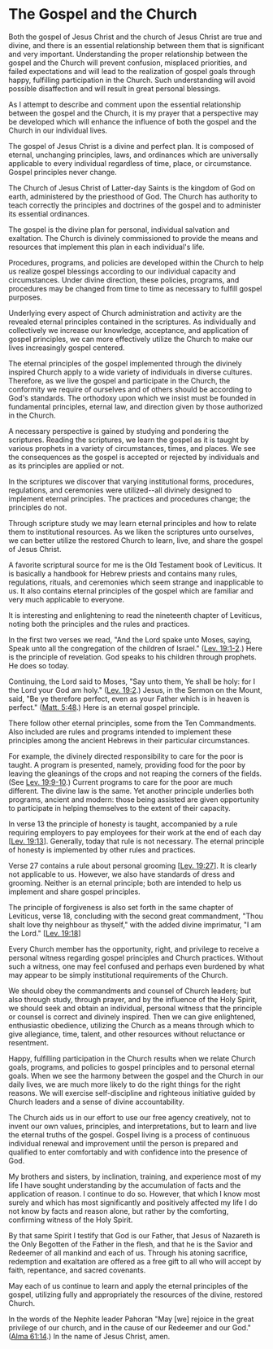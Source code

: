 # The Gospel and the Church

Both the gospel of Jesus Christ and the church of Jesus Christ are true and
divine, and there is an essential relationship between them that is
significant and very important. Understanding the proper relationship between
the gospel and the Church will prevent confusion, misplaced priorities, and
failed expectations and will lead to the realization of gospel goals through
happy, fulfilling participation in the Church. Such understanding will avoid
possible disaffection and will result in great personal blessings.

As I attempt to describe and comment upon the essential relationship between
the gospel and the Church, it is my prayer that a perspective may be developed
which will enhance the influence of both the gospel and the Church in our
individual lives.

The gospel of Jesus Christ is a divine and perfect plan. It is composed of
eternal, unchanging principles, laws, and ordinances which are universally
applicable to every individual regardless of time, place, or circumstance.
Gospel principles never change.

The Church of Jesus Christ of Latter-day Saints is the kingdom of God on
earth, administered by the priesthood of God. The Church has authority to
teach correctly the principles and doctrines of the gospel and to administer
its essential ordinances.

The gospel is the divine plan for personal, individual salvation and
exaltation. The Church is divinely commissioned to provide the means and
resources that implement this plan in each individual's life.

Procedures, programs, and policies are developed within the Church to help us
realize gospel blessings according to our individual capacity and
circumstances. Under divine direction, these policies, programs, and
procedures may be changed from time to time as necessary to fulfill gospel
purposes.

Underlying every aspect of Church administration and activity are the revealed
eternal principles contained in the scriptures. As individually and
collectively we increase our knowledge, acceptance, and application of gospel
principles, we can more effectively utilize the Church to make our lives
increasingly gospel centered.

The eternal principles of the gospel implemented through the divinely inspired
Church apply to a wide variety of individuals in diverse cultures. Therefore,
as we live the gospel and participate in the Church, the conformity we require
of ourselves and of others should be according to God's standards. The
orthodoxy upon which we insist must be founded in fundamental principles,
eternal law, and direction given by those authorized in the Church.

A necessary perspective is gained by studying and pondering the scriptures.
Reading the scriptures, we learn the gospel as it is taught by various
prophets in a variety of circumstances, times, and places. We see the
consequences as the gospel is accepted or rejected by individuals and as its
principles are applied or not.

In the scriptures we discover that varying institutional forms, procedures,
regulations, and ceremonies were utilized--all divinely designed to implement
eternal principles. The practices and procedures change; the principles do
not.

Through scripture study we may learn eternal principles and how to relate them
to institutional resources. As we liken the scriptures unto ourselves, we can
better utilize the restored Church to learn, live, and share the gospel of
Jesus Christ.

A favorite scriptural source for me is the Old Testament book of Leviticus. It
is basically a handbook for Hebrew priests and contains many rules,
regulations, rituals, and ceremonies which seem strange and inapplicable to
us. It also contains eternal principles of the gospel which are familiar and
very much applicable to everyone.

It is interesting and enlightening to read the nineteenth chapter of
Leviticus, noting both the principles and the rules and practices.

In the first two verses we read, "And the Lord spake unto Moses, saying, Speak
unto all the congregation of the children of Israel." ([Lev.
19:1-2](https://www.lds.org/scriptures/ot/lev/19.1-2?lang=eng#0).) Here is the
principle of revelation. God speaks to his children through prophets. He does
so today.

Continuing, the Lord said to Moses, "Say unto them, Ye shall be holy: for I
the Lord your God am holy." ([Lev.
19:2](https://www.lds.org/scriptures/ot/lev/19.2?lang=eng#1).) Jesus, in the
Sermon on the Mount, said, "Be ye therefore perfect, even as your Father which
is in heaven is perfect." ([Matt.
5:48](https://www.lds.org/scriptures/nt/matt/5.48?lang=eng#47).) Here is an
eternal gospel principle.

There follow other eternal principles, some from the Ten Commandments. Also
included are rules and programs intended to implement these principles among
the ancient Hebrews in their particular circumstances.

For example, the divinely directed responsibility to care for the poor is
taught. A program is presented, namely, providing food for the poor by leaving
the gleanings of the crops and not reaping the corners of the fields. (See
[Lev. 19:9-10](https://www.lds.org/scriptures/ot/lev/19.9-10?lang=eng#8).)
Current programs to care for the poor are much different. The divine law is
the same. Yet another principle underlies both programs, ancient and modern:
those being assisted are given opportunity to participate in helping
themselves to the extent of their capacity.

In verse 13 the principle of honesty is taught, accompanied by a rule
requiring employers to pay employees for their work at the end of each day
[[Lev. 19:13](https://www.lds.org/scriptures/ot/lev/19.13?lang=eng#12)].
Generally, today that rule is not necessary. The eternal principle of honesty
is implemented by other rules and practices.

Verse 27 contains a rule about personal grooming [[Lev.
19:27](https://www.lds.org/scriptures/ot/lev/19.27?lang=eng#26)]. It is
clearly not applicable to us. However, we also have standards of dress and
grooming. Neither is an eternal principle; both are intended to help us
implement and share gospel principles.

The principle of forgiveness is also set forth in the same chapter of
Leviticus, verse 18, concluding with the second great commandment, "Thou shalt
love thy neighbour as thyself," with the added divine imprimatur, "I am the
Lord." [[Lev. 19:18](https://www.lds.org/scriptures/ot/lev/19.18?lang=eng#17)]

Every Church member has the opportunity, right, and privilege to receive a
personal witness regarding gospel principles and Church practices. Without
such a witness, one may feel confused and perhaps even burdened by what may
appear to be simply institutional requirements of the Church.

We should obey the commandments and counsel of Church leaders; but also
through study, through prayer, and by the influence of the Holy Spirit, we
should seek and obtain an individual, personal witness that the principle or
counsel is correct and divinely inspired. Then we can give enlightened,
enthusiastic obedience, utilizing the Church as a means through which to give
allegiance, time, talent, and other resources without reluctance or
resentment.

Happy, fulfilling participation in the Church results when we relate Church
goals, programs, and policies to gospel principles and to personal eternal
goals. When we see the harmony between the gospel and the Church in our daily
lives, we are much more likely to do the right things for the right reasons.
We will exercise self-discipline and righteous initiative guided by Church
leaders and a sense of divine accountability.

The Church aids us in our effort to use our free agency creatively, not to
invent our own values, principles, and interpretations, but to learn and live
the eternal truths of the gospel. Gospel living is a process of continuous
individual renewal and improvement until the person is prepared and qualified
to enter comfortably and with confidence into the presence of God.

My brothers and sisters, by inclination, training, and experience most of my
life I have sought understanding by the accumulation of facts and the
application of reason. I continue to do so. However, that which I know most
surely and which has most significantly and positively affected my life I do
not know by facts and reason alone, but rather by the comforting, confirming
witness of the Holy Spirit.

By that same Spirit I testify that God is our Father, that Jesus of Nazareth
is the Only Begotten of the Father in the flesh, and that he is the Savior and
Redeemer of all mankind and each of us. Through his atoning sacrifice,
redemption and exaltation are offered as a free gift to all who will accept by
faith, repentance, and sacred covenants.

May each of us continue to learn and apply the eternal principles of the
gospel, utilizing fully and appropriately the resources of the divine,
restored Church.

In the words of the Nephite leader Pahoran "May [we] rejoice in the great
privilege of our church, and in the cause of our Redeemer and our God." ([Alma
61:14](https://www.lds.org/scriptures/bofm/alma/61.14?lang=eng#13).) In the
name of Jesus Christ, amen.

